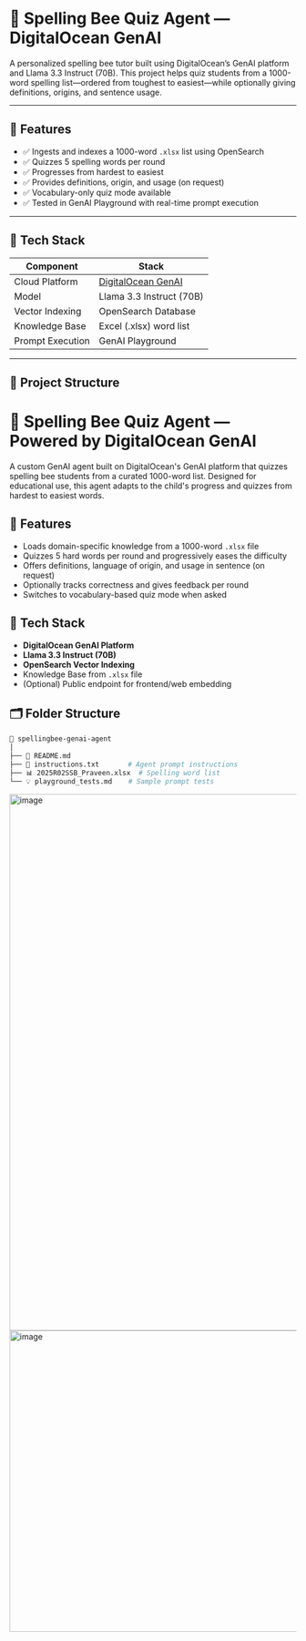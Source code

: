 # 🐝 Spelling Bee Quiz Agent — DigitalOcean GenAI

A personalized spelling bee tutor built using DigitalOcean’s GenAI platform and Llama 3.3 Instruct (70B). This project helps quiz students from a 1000-word spelling list—ordered from toughest to easiest—while optionally giving definitions, origins, and sentence usage.

---

## 🚀 Features

- ✅ Ingests and indexes a 1000-word `.xlsx` list using OpenSearch
- ✅ Quizzes 5 spelling words per round
- ✅ Progresses from hardest to easiest
- ✅ Provides definitions, origin, and usage (on request)
- ✅ Vocabulary-only quiz mode available
- ✅ Tested in GenAI Playground with real-time prompt execution

---

## 🧰 Tech Stack

| Component            | Stack                      |
|---------------------|----------------------------|
| Cloud Platform       | [DigitalOcean GenAI](https://cloud.digitalocean.com/) |
| Model                | Llama 3.3 Instruct (70B)   |
| Vector Indexing      | OpenSearch Database        |
| Knowledge Base       | Excel (.xlsx) word list    |
| Prompt Execution     | GenAI Playground           |

---

## 📂 Project Structure


# 🧠 Spelling Bee Quiz Agent — Powered by DigitalOcean GenAI

A custom GenAI agent built on DigitalOcean's GenAI platform that quizzes spelling bee students from a curated 1000-word list. Designed for educational use, this agent adapts to the child's progress and quizzes from hardest to easiest words.

## 🚀 Features

- Loads domain-specific knowledge from a 1000-word `.xlsx` file
- Quizzes 5 hard words per round and progressively eases the difficulty
- Offers definitions, language of origin, and usage in sentence (on request)
- Optionally tracks correctness and gives feedback per round
- Switches to vocabulary-based quiz mode when asked

## 🧰 Tech Stack

- **DigitalOcean GenAI Platform**
- **Llama 3.3 Instruct (70B)**
- **OpenSearch Vector Indexing**
- Knowledge Base from `.xlsx` file
- (Optional) Public endpoint for frontend/web embedding

## 🗂️ Folder Structure

```bash
📁 spellingbee-genai-agent
│
├── 📄 README.md
├── 📄 instructions.txt       # Agent prompt instructions
├── 📊 2025R02SSB_Praveen.xlsx  # Spelling word list
└── 💡 playground_tests.md    # Sample prompt tests

```

<img width="942" alt="image" src="https://github.com/user-attachments/assets/7d6a9486-785c-4af3-9723-26f1f4dc12ef" />

<img width="529" alt="image" src="https://github.com/user-attachments/assets/05b02d87-32d9-44c3-972f-01e2ba299b4e" />



